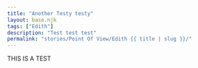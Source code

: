 ```yaml
---
title: "Another Testy testy"
layout: base.njk
tags: ["Edith"]
description: "Test test test"
permalink: "stories/Point Of View/Edith {{ title | slug }}/"
---
```


THIS IS A TEST
